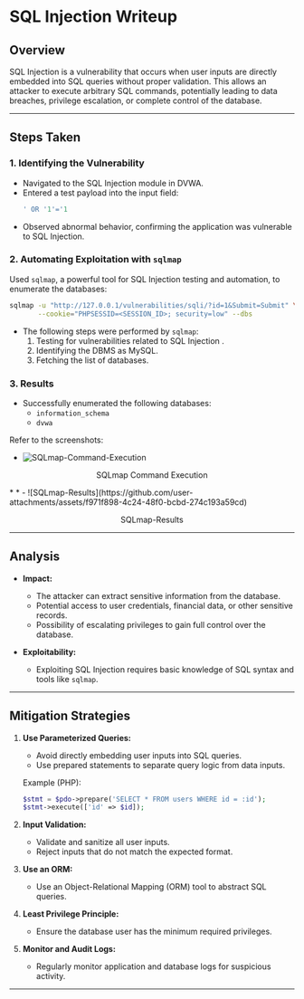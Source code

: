# SQL Injection Writeup

## Overview
SQL Injection is a vulnerability that occurs when user inputs are directly embedded into SQL queries without proper validation. This allows an attacker to execute arbitrary SQL commands, potentially leading to data breaches, privilege escalation, or complete control of the database.

---

## **Steps Taken**

### 1. Identifying the Vulnerability
- Navigated to the SQL Injection module in DVWA.
- Entered a test payload into the input field:
  ```sql
  ' OR '1'='1
  ```
- Observed abnormal behavior, confirming the application was vulnerable to SQL Injection.

### 2. Automating Exploitation with `sqlmap`
Used `sqlmap`, a powerful tool for SQL Injection testing and automation, to enumerate the databases:
```bash
sqlmap -u "http://127.0.0.1/vulnerabilities/sqli/?id=1&Submit=Submit" \
       --cookie="PHPSESSID=<SESSION_ID>; security=low" --dbs
```

- The following steps were performed by `sqlmap`:
  1. Testing for vulnerabilities related to SQL Injection .
  2. Identifying the DBMS as MySQL.
  3. Fetching the list of databases.

### 3. Results
- Successfully enumerated the following databases:
  - `information_schema`
  - `dvwa`

Refer to the screenshots:
- ![SQLmap-Command-Execution](https://github.com/user-attachments/assets/eca722b8-387a-4a0b-8ea8-ccffd9907ebf)
<p align="center">SQLmap Command Execution</p>
* *
- ![SQLmap-Results](https://github.com/user-attachments/assets/f971f898-4c24-48f0-bcbd-274c193a59cd)
<p align="center">SQLmap-Results</p>

---

## **Analysis**
- **Impact:**
  - The attacker can extract sensitive information from the database.
  - Potential access to user credentials, financial data, or other sensitive records.
  - Possibility of escalating privileges to gain full control over the database.

- **Exploitability:**
  - Exploiting SQL Injection requires basic knowledge of SQL syntax and tools like `sqlmap`.

---

## **Mitigation Strategies**
1. **Use Parameterized Queries:**
   - Avoid directly embedding user inputs into SQL queries.
   - Use prepared statements to separate query logic from data inputs.

   Example (PHP):
   ```php
   $stmt = $pdo->prepare('SELECT * FROM users WHERE id = :id');
   $stmt->execute(['id' => $id]);
   ```

2. **Input Validation:**
   - Validate and sanitize all user inputs.
   - Reject inputs that do not match the expected format.

3. **Use an ORM:**
   - Use an Object-Relational Mapping (ORM) tool to abstract SQL queries.

4. **Least Privilege Principle:**
   - Ensure the database user has the minimum required privileges.

5. **Monitor and Audit Logs:**
   - Regularly monitor application and database logs for suspicious activity.

---

